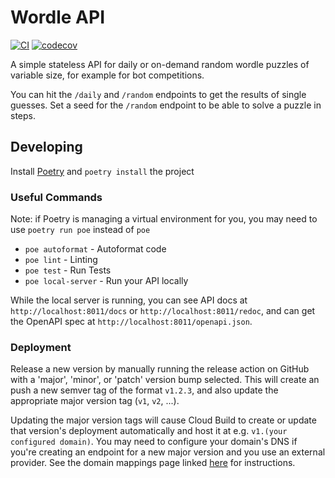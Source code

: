 # Wordle API
[![CI](https://github.com/k2bd/wordle-api/actions/workflows/ci.yml/badge.svg)](https://github.com/k2bd/wordle-api/actions/workflows/ci.yml)
[![codecov](https://codecov.io/gh/k2bd/wordle-api/branch/main/graph/badge.svg?token=4LB5LSD1AT)](https://codecov.io/gh/k2bd/wordle-api)

A simple stateless API for daily or on-demand random wordle puzzles of variable size, for example for bot competitions.

You can hit the `/daily` and `/random` endpoints to get the results of single guesses. Set a seed for the `/random` endpoint to be able to solve a puzzle in steps.

## Developing

Install [Poetry](https://python-poetry.org/) and `poetry install` the project

### Useful Commands

Note: if Poetry is managing a virtual environment for you, you may need to use `poetry run poe` instead of `poe`

- `poe autoformat` - Autoformat code
- `poe lint` - Linting
- `poe test` - Run Tests
- `poe local-server` - Run your API locally

While the local server is running, you can see API docs at `http://localhost:8011/docs` or `http://localhost:8011/redoc`, and can get the OpenAPI spec at `http://localhost:8011/openapi.json`.

### Deployment

Release a new version by manually running the release action on GitHub with a 'major', 'minor', or 'patch' version bump selected.
This will create an push a new semver tag of the format `v1.2.3`, and also update the appropriate major version tag (`v1`, `v2`, ...).

Updating the major version tags will cause Cloud Build to create or update that version's deployment automatically and host it at e.g. `v1.(your configured domain)`. You may need to configure your domain's DNS if you're creating an endpoint for a new major version and you use an external provider. See the domain mappings page linked [here](https://cloud.google.com/run/docs/mapping-custom-domains#map) for instructions.
